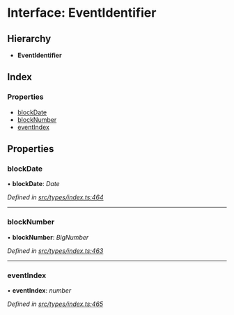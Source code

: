# Interface: EventIdentifier

## Hierarchy

* **EventIdentifier**

## Index

### Properties

* [blockDate](eventidentifier.md#blockdate)
* [blockNumber](eventidentifier.md#blocknumber)
* [eventIndex](eventidentifier.md#eventindex)

## Properties

###  blockDate

• **blockDate**: *Date*

*Defined in [src/types/index.ts:464](https://github.com/PolymathNetwork/polymesh-sdk/blob/1221e467/src/types/index.ts#L464)*

___

###  blockNumber

• **blockNumber**: *BigNumber*

*Defined in [src/types/index.ts:463](https://github.com/PolymathNetwork/polymesh-sdk/blob/1221e467/src/types/index.ts#L463)*

___

###  eventIndex

• **eventIndex**: *number*

*Defined in [src/types/index.ts:465](https://github.com/PolymathNetwork/polymesh-sdk/blob/1221e467/src/types/index.ts#L465)*
